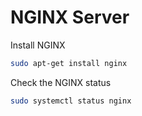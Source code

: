 # NGINX Server

Install NGINX

```bash
sudo apt-get install nginx
```

Check the NGINX status

```bash
sudo systemctl status nginx
```